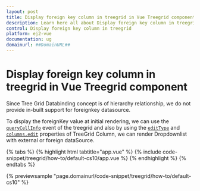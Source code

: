 ```yaml
---
layout: post
title: Display foreign key column in treegrid in Vue Treegrid component | Syncfusion
description: Learn here all about Display foreign key column in treegrid in Syncfusion Vue Treegrid component of Syncfusion Essential JS 2 and more.
control: Display foreign key column in treegrid 
platform: ej2-vue
documentation: ug
domainurl: ##DomainURL##
---
```


# Display foreign key column in treegrid in Vue Treegrid component

Since Tree Grid Databinding concept is of hierarchy relationship, we do not provide in-built support for foreignkey datasource.

To display the foreignKey value at initial rendering, we can use the [`queryCellInfo`](https://ej2.syncfusion.com/vue/documentation/api/treegrid/#querycellinfo) event of the treegrid and also by using the [`editType`](https://ej2.syncfusion.com/vue/documentation/api/treegrid/column/#edittype) and [`columns.edit`](https://ej2.syncfusion.com/vue/documentation/api/treegrid/column/#edit) properties of TreeGrid Column, we can render Dropdownlist with external or foreign dataSource.

{% tabs %}
{% highlight html tabtitle="app.vue" %}
{% include code-snippet/treegrid/how-to/default-cs10/app.vue %}
{% endhighlight %}
{% endtabs %}
        
{% previewsample "page.domainurl/code-snippet/treegrid/how-to/default-cs10" %}
